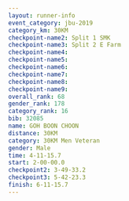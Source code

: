 ```yaml
---
layout: runner-info 
event_category: jbu-2019 
category_km: 30KM 
checkpoint-name2: Split 1 SMK 
checkpoint-name3: Split 2 E Farm 
checkpoint-name4: 
checkpoint-name5: 
checkpoint-name6: 
checkpoint-name7: 
checkpoint-name8: 
checkpoint-name9: 
overall_rank: 68
gender_rank: 178
category_rank: 16
bib: 32085
name: GOH BOON CHOON
distance: 30KM
category: 30KM Men Veteran
gender: Male
time: 4-11-15.7
start: 2-00-00.0
checkpoint2: 3-49-33.2
checkpoint3: 5-42-23.3
finish: 6-11-15.7
---
```

